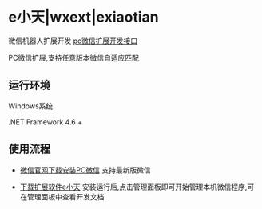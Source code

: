 # e小天|wxext|exiaotian

微信机器人扩展开发 [pc微信扩展开发接口](https://www.wxext.cn/ 'e小天')

PC微信扩展,支持任意版本微信自适应匹配

## 运行环境

Windows系统

.NET Framework 4.6 +

## 使用流程

+ [微信官网下载安装PC微信](https://pc.weixin.qq.com/ "微信PC版")
支持最新版微信

+ [下载扩展软件e小天](https://pan.wyfxw.cn/plainwizard/Setup_wxext.msi "e小天")
安装运行后,点击管理面板即可开始管理本机微信程序,可在管理面板中查看开发文档